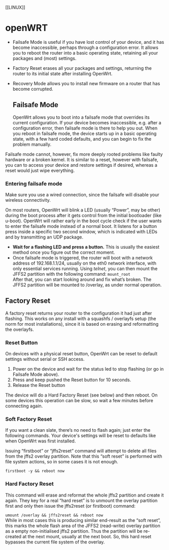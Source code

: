 [[LINUX]]
# openWRT

* Failsafe Mode is useful if you have lost control of your device, and it has
become inaccessible, perhaps through a configuration error. It allows you to
reboot the router into a basic operating state, retaining all your packages and
(most) settings.  
* Factory Reset erases all your packages and settings, returning the router to its
initial state after installing OpenWrt.  
* Recovery Mode allows you to install new firmware on a router that has become corrupted.  
  
  ## Failsafe Mode
  OpenWrt allows you to boot into a failsafe mode that overrides its current configuration. If your device becomes inaccessible, e.g. after a configuration error, then failsafe mode is there to help you out. When you reboot in failsafe mode, the device starts up in a basic operating state, with a few hard coded defaults, and you can begin to fix the problem manually.

Failsafe mode cannot, however, fix more deeply rooted problems like faulty hardware or a broken kernel. It is similar to a reset, however with failsafe, you can to access your device and restore settings if desired, whereas a reset would just wipe everything.

### Entering failsafe mode
Make sure you use a wired connection, since the failsafe will disable your wireless connectivity.

On most routers, OpenWrt will blink a LED (usually “Power”, may be other) during the boot process after it gets control from the initial bootloader (like u-boot). OpenWrt will rather early in the boot cycle check if the user wants to enter the failsafe mode instead of a normal boot. It listens for a button press inside a specific two second window, which is indicated with LEDs and by transmitting an UDP package.

* **Wait for a flashing LED and press a button.** This is usually the easiest method once you figure out the correct moment.  
* Once failsafe mode is triggered, the router will boot with a network address
  of 192.168.1.1/24, usually on the eth0 network interface, with only essential
  services running. Using *telnet*, you can then mount the JFFS2 partition with
  the following command: `mount_root`  
  After that, you can start looking around and fix what’s broken. The JFFS2 partition will be mounted to /overlay, as under normal operation.  

## Factory Reset

A factory reset returns your router to the configuration it had just after flashing. This works on any install with a squashfs / overlayfs setup (the norm for most installations), since it is based on erasing and reformatting the overlayfs.

### Reset Button
On devices with a physical reset button, OpenWrt can be reset to default settings without serial or SSH access.

1. Power on the device and wait for the status led to stop flashing (or go in Failsafe Mode above).  
2. Press and keep pushed the Reset button for 10 seconds.  
3. Release the Reset button  

The device will do a Hard Factory Reset (see below) and then reboot. On some devices this operation can be slow, so wait a few minutes before connecting again.

### Soft Factory Reset
If you want a clean slate, there’s no need to flash again; just enter the following commands. Your device's settings will be reset to defaults like when OpenWrt was first installed.

Issuing “firstboot” or “jffs2reset” command will attempt to delete all files from the jffs2 overlay partition. Note that this “soft reset” is performed with file system actions, so in some cases it is not enough.

`firstboot -y && reboot now`

### Hard Factory Reset
This command will erase and reformat the whole jffs2 partition and create it again. They key for a real “hard reset” is to unmount the overlay partition first and only then issue the jffs2reset (or firstboot) command:

`umount /overlay && jffs2reset && reboot now`  
While in most cases this is producing similar end-result as the “soft reset”, this marks the whole flash area of the JFFS2 (read-write) overlay partition as a empty non-initialised jffs2 partition. Thus the partition will be re-created at the next mount, usually at the next boot. So, this hard reset bypasses the current file system of the overlay.


